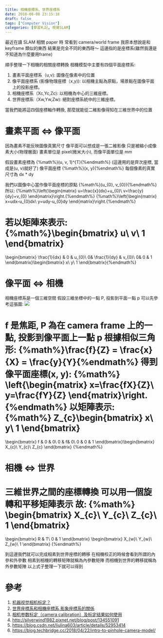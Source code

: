 ```yaml
---
title: 相機座標系、世界座標系
date: 2018-08-08 23:15:18
draft: false
tags: ["Computer Vision"]
categories: [學習札記, 視覺SLAM]
---
```

最近在讀 SLAM 相關 paper 時
常看到 camera/world frame
我原本想說是和 keyframe 類似的東西
結果是完全不同的東西呀～
這邊指的是座標系(雖然我還是不知道為什麼要用frame)

順手整理一下相機的相關座標轉換
相機模型中主要有四個平面座標系:
1. 畫素平面座標系（u,v): 圖像在像素中的位置
2. 像平面座標系 (影像物理座標（x,y)): 以相機主點為原點，場景點在圖像平面上的投影座標。 
3. 相機座標系（Xc,Yc,Zc): 以相機為中心的三維座標。
4. 世界座標系（Xw,Yw,Zw): 絕對座標系統中的三維座標。

當我們能將這四個座標軸作轉換, 那麼就能從二維影像得知在三維世界中的位置

# 畫素平面 <=> 像平面
因為畫素不能反映圖像真實尺寸
像平面可以想成是一張二維影像
只是被縮小成像素大小(物理層面)
畫素單位是 pixel(微米大小), 而像平面單位是 mm

假設畫素座標為 {%math%}(u, v, 1)^{T}{%endmath%} (這邊用的是齊次座標, 當成是(u, v)就好了)
像平面座標 {%math%}(x, y){%endmath%}
每個像素的真實尺寸為 dx * dy

我們以圖像中心當作像平面座標的原點 {%math%}(u_{0}, v_{0}){%endmath%}
所以: 
{%math%}\left\{\begin{matrix}
u=\frac{x}{dx}+u_{0}\\ 
v=\frac{y}{dy}+v_{0}
\end{matrix}\right.{%endmath%}
{%math%}\left\{\begin{matrix}
x=udx-u_{0}dx\\ 
y=udy-u_{0}dy
\end{matrix}\right.{%endmath%}

若以矩陣來表示: 
{%math%}\begin{bmatrix}
u\\ 
v\\ 
1
\end{bmatrix}
=
\begin{bmatrix}
\frac{1}{dx} & 0 & u_{0}\\ 
0& \frac{1}{dy} & v_{0}\\ 
0& 0 & 1
\end{bmatrix}\begin{bmatrix}
x\\ 
y\\ 
1
\end{bmatrix}{%endmath%}

# 像平面 <=> 相機
相機座標系是一個三維空間
假設三維坐標中的一點 P, 投影到平面一點 p
可以先參考這張圖:
![](https://i.imgur.com/xRh9odS.jpg)

f 是焦距, P 為在 camera frame 上的一點, 投影到像平面上一點 p 
根據相似三角形: {%math%}\frac{f}{Z} = \frac{x}{X} = \frac{y}{Y}{%endmath%}
得到像平面座標(x, y):
{%math%}
\left\{\begin{matrix}
x=\frac{fX}{Z}\\ 
y=\frac{fY}{Z}
\end{matrix}\right.
{%endmath%}
以矩陣表示:
{%math%}
Z_{c}\begin{bmatrix}
x\\ 
y\\ 
1
\end{bmatrix}
=
\begin{bmatrix}
f & 0 & 0\\ 
0 &  f& 0\\ 
0 & 0 & 1
\end{bmatrix}\begin{bmatrix}
X_{c}\\ 
Y_{c}\\
Z_{c}
\end{bmatrix}
{%endmath%}

# 相機 <=> 世界
三維世界之間的座標轉換
可以用一個旋轉和平移矩陣表示
故:
{%math%}
\begin{bmatrix}
X_{c}\\ 
Y_{c}\\ 
Z_{c}\\ 
1
\end{bmatrix}
=
\begin{bmatrix}
R & T\\ 
0 & 1
\end{bmatrix}
\begin{bmatrix}
X_{w}\\ 
Y_{w}\\ 
Z_{w}\\ 
1
\end{bmatrix}
{%endmath%}

到這邊我們就可以完成相素到世界座標的轉移
在相機校正的時候會看到所謂的內參和外參數
相素到相機的轉移矩陣就稱為內參數矩陣
而相機到世界的轉移就稱為外參數矩陣
以上式子整理一下就可以得到

# 參考
1. [机器视觉相机标定？](https://www.zhihu.com/question/58489965)
2. [世界座標系和相機座標系,影象座標系的關係](https://codertw.com/%E7%A8%8B%E5%BC%8F%E8%AA%9E%E8%A8%80/415506/)
3. [相机参数标定（camera calibration）及标定结果如何使用](https://blog.csdn.net/Aoulun/article/details/78768570)
4. http://silverwind1982.pixnet.net/blog/post/134551091
5. https://blog.csdn.net/liulina603/article/details/52953414
6. https://blog.techbridge.cc/2018/04/22/intro-to-pinhole-camera-model/